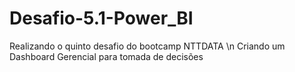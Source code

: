 # Desafio-5.1-Power_BI
Realizando o quinto desafio do bootcamp NTTDATA \n
Criando um Dashboard Gerencial para tomada de decisões
